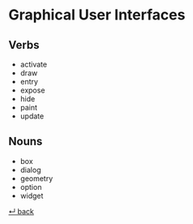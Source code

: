 # Graphical User Interfaces

## Verbs

  - activate
  - draw
  - entry
  - expose
  - hide
  - paint
  - update
  
## Nouns

  - box
  - dialog
  - geometry
  - option
  - widget

[↵ back](../README.md)
